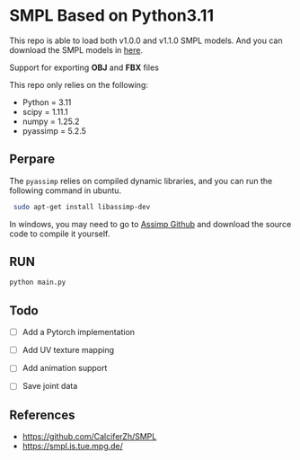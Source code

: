  # SMPL Based on Python3.11

This repo is able to load both v1.0.0 and v1.1.0 SMPL models. And you can download the SMPL models in [here](https://smpl.is.tue.mpg.de/).

Support for exporting **OBJ** and **FBX** files

This repo only relies on the following:

 - Python = 3.11
 - scipy = 1.11.1
 - numpy = 1.25.2
 - pyassimp = 5.2.5 

 ## Perpare
 The `pyassimp` relies on compiled dynamic libraries, and you can run the following command in ubuntu.
```bash
 sudo apt-get install libassimp-dev
```
 In windows, you may need to go to [Assimp Github](https://github.com/assimp/assimp) and download the source code to compile it yourself.

 ## RUN

```bash
python main.py
```

 ## Todo

- [ ] Add a Pytorch implementation
- [ ] Add UV texture mapping
- [ ] Add animation support
- [ ] Save joint data


 ## References

- https://github.com/CalciferZh/SMPL
- https://smpl.is.tue.mpg.de/

